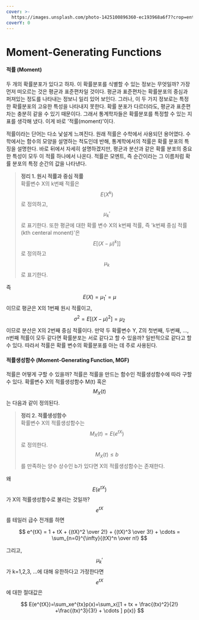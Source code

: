 ```yaml
---
cover: >-
  https://images.unsplash.com/photo-1425100896360-ec193968a6f7?crop=entropy&cs=srgb&fm=jpg&ixid=M3wxOTcwMjR8MHwxfHNlYXJjaHw2fHxzdGlsbCUyMG9jZWFufGVufDB8fHx8MTcwMTE1MTA0OHww&ixlib=rb-4.0.3&q=85
coverY: 0
---
```


# Moment-Generating Functions

#### 적률 (Moment)

두 개의 확률분포가 있다고 하자. 이 확률분포를 식별할 수 있는 정보는 무엇일까? 가장 먼저 떠오르는 것은 평균과 표준편차일 것이다. 평균과 표준편차는 확률분포의 중심과 퍼져있는 정도를 나타내는 정보니 일리 있어 보인다. 그러나, 이 두 가지 정보로는 특정한 확률분포의 고유한 특성을 나타내지 못한다. 확률 분포가 다르더라도, 평균과 표준편차는 충분히 같을 수 있기 때문이다. 그래서 통계학자들은 확률분포를 특정할 수 있는 지표를 생각해 냈다. 이게 바로 '적률(moment)'이다.

적률이라는 단어는 다소 낯설게 느껴진다. 원래 적률은 수학에서 사용되던 용어였다. 수학에서는 함수의 모양을 설명하는 척도인데 반해, 통계학에서의 적률은 확률 분포의 특징을 설명한다. 바로 뒤에서 자세히 설명하겠지만, 평균과 분산과 같은 확률 분포의 중요한 특성이 모두 이 적률 하나에서 나온다. 적률은 모멘트, 즉 순간이라는 그 이름처럼 확률 분포의 특정 순간의 값을 나타낸다.

> **정리 1. 원시 적률과 중심 적률**\
> 확률변수 X의 k번째 적률은 $$E(X^k)$$로 정의하고, $$\mu_k'$$로 표기한다. 또한 평균에 대한 확률 변수 X의 k번째 적률, 즉 'k번째 중심 적률(kth centeral monent)'은 $$E[(X-\mu)^k]]$$로 정의하고 $$\mu_k$$로 표기한다.&#x20;

즉 $$E(X)=\mu_1'=\mu$$이므로 평균은 X의 1번째 원시 적률이고, $$\sigma^2=E[(X-\mu)^2]=\mu_2$$이므로 분산은 X의 2번째 중심 적률이다. 만약 두 확률변수 Y, Z의 첫번째, 두번째, ..., n번째 적률이 모두 같다면 확률분포는 서로 같다고 할 수 있을까? 일반적으로 같다고 할 수 있다. 따라서 적률은 확률 변수의 확률분포를 아는 데 주로 사용된다.

#### 적률생성함수 (Moment-Generating Function, MGF)

적률은 어떻게 구할 수 있을까? 적률은 적률을 만드는 함수인 적률생성함수에 따라 구할 수 있다. 확률변수 X의 적률생성함수 M(t) 혹은 $$M_X(t)$$는 다음과 같이 정의된다.

> **정리 2. 적률생성함수** \
> 확률변수 X의 적률생성함수는 $$M_X(t)=E(e^{tX})$$로 정의한다. $$M_X(t) \le b$$를 만족하는 양수 상수인 b가 있다면 X의 적률생성함수는 존재한다.

왜 $$E(e^{tX})$$가 X의 적률생성함수로 불리는 것일까? $$e^{tX}$$를 테일러 급수 전개를 하면

$$
e^{tX} = 1 + tX + {(tX)^2 \over 2!} + {(tX)^3 \over 3!} + \cdots = \sum_{n=0}^{\infty}{(tX)^n \over n!}
$$

그리고, $$\mu_k'$$가 k=1,2,3, ...에 대해 유한하다고 가정한다면 $$e^{tX}$$에 대한 절대값은

$$
E(e^{tX})=\sum_xe^{tx}p(x)=\sum_x{[1 + tx + \frac{(tx)^2}{2!} +\frac{(tx)^3}{3!} + \cdots ] p(x)}
$$



